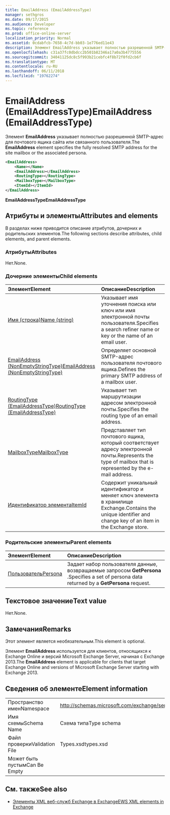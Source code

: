 ```yaml
---
title: EmailAddress (EmailAddressType)
manager: sethgros
ms.date: 09/17/2015
ms.audience: Developer
ms.topic: reference
ms.prod: office-online-server
localization_priority: Normal
ms.assetid: 0cdabfcb-7658-4c7d-bb03-1e776ed11e43
description: Элемент EmailAddress указывает полностью разрешенной SMTP-адрес для почтового ящика сайта или связанного пользователя.
ms.openlocfilehash: c31a37fc0dbdcc2b501b82346a17a0a3b4775556
ms.sourcegitcommit: 34041125dc8c5f993b21cebfc4f8b72f0fd2cb6f
ms.translationtype: MT
ms.contentlocale: ru-RU
ms.lasthandoff: 06/11/2018
ms.locfileid: "19762274"
---
```

# <a name="emailaddress-emailaddresstype"></a><span data-ttu-id="93927-103">EmailAddress (EmailAddressType)</span><span class="sxs-lookup"><span data-stu-id="93927-103">EmailAddress (EmailAddressType)</span></span>

<span data-ttu-id="93927-104">Элемент **EmailAddress** указывает полностью разрешенной SMTP-адрес для почтового ящика сайта или связанного пользователя.</span><span class="sxs-lookup"><span data-stu-id="93927-104">The **EmailAddress** element specifies the fully resolved SMTP address for the site mailbox or the associated persona.</span></span> 
  
```xml
<EmailAddress>
    <Name></Name>
    <EmailAddress></EmailAddress>
    <RoutingType></RoutingType>
    <MailboxType></MailboxType>
    <ItemId></ItemId>
</EmailAddress>
```

 <span data-ttu-id="93927-105">**EmailAddressType**</span><span class="sxs-lookup"><span data-stu-id="93927-105">**EmailAddressType**</span></span>
## <a name="attributes-and-elements"></a><span data-ttu-id="93927-106">Атрибуты и элементы</span><span class="sxs-lookup"><span data-stu-id="93927-106">Attributes and elements</span></span>

<span data-ttu-id="93927-107">В разделах ниже приводится описание атрибутов, дочерних и родительских элементов.</span><span class="sxs-lookup"><span data-stu-id="93927-107">The following sections describe attributes, child elements, and parent elements.</span></span>
  
### <a name="attributes"></a><span data-ttu-id="93927-108">Атрибуты</span><span class="sxs-lookup"><span data-stu-id="93927-108">Attributes</span></span>

<span data-ttu-id="93927-109">Нет.</span><span class="sxs-lookup"><span data-stu-id="93927-109">None.</span></span>
  
### <a name="child-elements"></a><span data-ttu-id="93927-110">Дочерние элементы</span><span class="sxs-lookup"><span data-stu-id="93927-110">Child elements</span></span>

|<span data-ttu-id="93927-111">**Элемент**</span><span class="sxs-lookup"><span data-stu-id="93927-111">**Element**</span></span>|<span data-ttu-id="93927-112">**Описание**</span><span class="sxs-lookup"><span data-stu-id="93927-112">**Description**</span></span>|
|:-----|:-----|
|[<span data-ttu-id="93927-113">Имя (строка)</span><span class="sxs-lookup"><span data-stu-id="93927-113">Name (string)</span></span>](name-string.md) <br/> |<span data-ttu-id="93927-114">Указывает имя уточнения поиска или ключ или имя электронной почты пользователя.</span><span class="sxs-lookup"><span data-stu-id="93927-114">Specifies a search refiner name or key or the name of an email user.</span></span>  <br/> |
|[<span data-ttu-id="93927-115">EmailAddress (NonEmptyStringType)</span><span class="sxs-lookup"><span data-stu-id="93927-115">EmailAddress (NonEmptyStringType)</span></span>](emailaddress-nonemptystringtype.md) <br/> |<span data-ttu-id="93927-116">Определяет основной SMTP-адрес пользователя почтового ящика.</span><span class="sxs-lookup"><span data-stu-id="93927-116">Defines the primary SMTP address of a mailbox user.</span></span>  <br/> |
|[<span data-ttu-id="93927-117">RoutingType (EmailAddressType)</span><span class="sxs-lookup"><span data-stu-id="93927-117">RoutingType (EmailAddressType)</span></span>](routingtype-emailaddresstype.md) <br/> |<span data-ttu-id="93927-118">Указывает тип маршрутизации адресом электронной почты.</span><span class="sxs-lookup"><span data-stu-id="93927-118">Specifies the routing type of an email address.</span></span>  <br/> |
|[<span data-ttu-id="93927-119">MailboxType</span><span class="sxs-lookup"><span data-stu-id="93927-119">MailboxType</span></span>](mailboxtype.md) <br/> |<span data-ttu-id="93927-120">Представляет тип почтового ящика, который соответствует адресу электронной почты.</span><span class="sxs-lookup"><span data-stu-id="93927-120">Represents the type of mailbox that is represented by the e-mail address.</span></span>  <br/> |
|[<span data-ttu-id="93927-121">Идентификатор элемента</span><span class="sxs-lookup"><span data-stu-id="93927-121">ItemId</span></span>](itemid.md) <br/> |<span data-ttu-id="93927-122">Содержит уникальный идентификатор и меняет ключ элемента в хранилище Exchange.</span><span class="sxs-lookup"><span data-stu-id="93927-122">Contains the unique identifier and change key of an item in the Exchange store.</span></span>  <br/> |
   
### <a name="parent-elements"></a><span data-ttu-id="93927-123">Родительские элементы</span><span class="sxs-lookup"><span data-stu-id="93927-123">Parent elements</span></span>

|<span data-ttu-id="93927-124">**Элемент**</span><span class="sxs-lookup"><span data-stu-id="93927-124">**Element**</span></span>|<span data-ttu-id="93927-125">**Описание**</span><span class="sxs-lookup"><span data-stu-id="93927-125">**Description**</span></span>|
|:-----|:-----|
|[<span data-ttu-id="93927-126">Пользователь</span><span class="sxs-lookup"><span data-stu-id="93927-126">Persona</span></span>](persona.md) <br/> |<span data-ttu-id="93927-127">Задает набор пользователя данные, возвращаемые запросом **GetPersona** .</span><span class="sxs-lookup"><span data-stu-id="93927-127">Specifies a set of persona data returned by a **GetPersona** request.</span></span>  <br/> |
   
## <a name="text-value"></a><span data-ttu-id="93927-128">Текстовое значение</span><span class="sxs-lookup"><span data-stu-id="93927-128">Text value</span></span>

<span data-ttu-id="93927-129">Нет.</span><span class="sxs-lookup"><span data-stu-id="93927-129">None.</span></span>
  
## <a name="remarks"></a><span data-ttu-id="93927-130">Замечания</span><span class="sxs-lookup"><span data-stu-id="93927-130">Remarks</span></span>

<span data-ttu-id="93927-131">Этот элемент является необязательным.</span><span class="sxs-lookup"><span data-stu-id="93927-131">This element is optional.</span></span>
  
<span data-ttu-id="93927-132">Элемент **EmailAddress** используется для клиентов, относящихся к Exchange Online и версий Microsoft Exchange Server, начиная с Exchange 2013.</span><span class="sxs-lookup"><span data-stu-id="93927-132">The **EmailAddress** element is applicable for clients that target Exchange Online and versions of Microsoft Exchange Server starting with Exchange 2013.</span></span> 
  
## <a name="element-information"></a><span data-ttu-id="93927-133">Сведения об элементе</span><span class="sxs-lookup"><span data-stu-id="93927-133">Element information</span></span>

|||
|:-----|:-----|
|<span data-ttu-id="93927-134">Пространство имен</span><span class="sxs-lookup"><span data-stu-id="93927-134">Namespace</span></span>  <br/> |http://schemas.microsoft.com/exchange/services/2006/types  <br/> |
|<span data-ttu-id="93927-135">Имя схемы</span><span class="sxs-lookup"><span data-stu-id="93927-135">Schema Name</span></span>  <br/> |<span data-ttu-id="93927-136">Схема типа</span><span class="sxs-lookup"><span data-stu-id="93927-136">Type schema</span></span>  <br/> |
|<span data-ttu-id="93927-137">Файл проверки</span><span class="sxs-lookup"><span data-stu-id="93927-137">Validation File</span></span>  <br/> |<span data-ttu-id="93927-138">Types.xsd</span><span class="sxs-lookup"><span data-stu-id="93927-138">types.xsd</span></span>  <br/> |
|<span data-ttu-id="93927-139">Может быть пустым</span><span class="sxs-lookup"><span data-stu-id="93927-139">Can Be Empty</span></span>  <br/> ||
   
## <a name="see-also"></a><span data-ttu-id="93927-140">См. также</span><span class="sxs-lookup"><span data-stu-id="93927-140">See also</span></span>

- [<span data-ttu-id="93927-141">Элементы XML веб-служб Exchange в Exchange</span><span class="sxs-lookup"><span data-stu-id="93927-141">EWS XML elements in Exchange</span></span>](ews-xml-elements-in-exchange.md)

